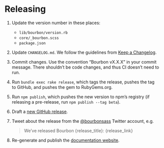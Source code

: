 # Releasing

1. Update the version number in these places:

    - `lib/bourbon/version.rb`
    - `core/_bourbon.scss`
    - `package.json`

1. Update `CHANGELOG.md`. We follow the guidelines from
   [Keep a Changelog][keep-a-changelog].

1. Commit changes. Use the convention “Bourbon vX.X.X” in your commit message.
   There shouldn’t be code changes, and thus CI doesn’t need to run.

1. Run `bundle exec rake release`, which tags the release, pushes the tag to
   GitHub, and pushes the gem to RubyGems.org.

1. Run `npm publish`, which pushes the new version to npm’s registry (if
   releasing a pre-release, run `npm publish --tag beta`).

1. Draft a [new GitHub release][github-release].

1. Tweet about the release from the [@bourbonsass] Twitter account, e.g.

    > We’ve released Bourbon {release_title}: {release_link}

1. Re-generate and publish the [documentation website][website].

[keep-a-changelog]: https://keepachangelog.com/en/1.0.0/
[github-release]: https://github.com/thoughtbot/bourbon/releases/new
[@bourbonsass]: https://twitter.com/bourbonsass
[website]: https://github.com/thoughtbot/bourbon.io

